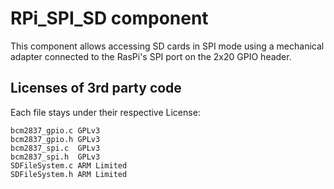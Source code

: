 # RPi_SPI_SD component
This component allows accessing SD cards in SPI mode using a mechanical adapter
connected to the RasPi's SPI port on the 2x20 GPIO header.

## Licenses of 3rd party code
Each file stays under their respective License:

    bcm2837_gpio.c GPLv3
    bcm2837_gpio.h GPLv3
    bcm2837_spi.c  GPLv3
    bcm2837_spi.h  GPLv3
    SDFileSystem.c ARM Limited
    SDFileSystem.h ARM Limited
